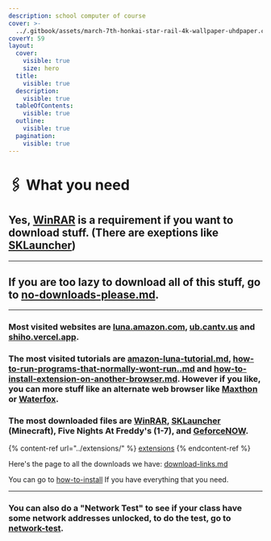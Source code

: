 ```yaml
---
description: school computer of course
cover: >-
  ../.gitbook/assets/march-7th-honkai-star-rail-4k-wallpaper-uhdpaper.com-588@1@k.jpg
coverY: 59
layout:
  cover:
    visible: true
    size: hero
  title:
    visible: true
  description:
    visible: true
  tableOfContents:
    visible: true
  outline:
    visible: true
  pagination:
    visible: true
---
```


# 🖇 What you need

## Yes, [WinRAR](../download-links/winrar.md) is a requirement if you want to download stuff. (There are exeptions like [SKLauncher](../download-links/sklauncher-minecraft.md))

***

## If you are too lazy to download all of this stuff, go to [no-downloads-please.md](../no-downloads-please.md "mention").

***

### Most visited websites are [luna.amazon.com](https://luna.amazon.com), [ub.cantv.us](https://ub.cantv.us) and [shiho.vercel.app](https://shinonome.vercel.app).

### The most visited tutorials are [amazon-luna-tutorial.md](../no-downloads-please/amazon-luna-tutorial.md "mention"), [how-to-run-programs-that-normally-wont-run..md](../how-to-install/how-to-run-programs-that-normally-wont-run..md "mention") and [how-to-install-extension-on-another-browser.md](../how-to-install/how-to-install-extension-on-another-browser.md "mention").  However if you like, you can more stuff like an alternate web browser like [Maxthon](../download-links/maxthon.md) or [Waterfox](../download-links/waterfox.md).

### The most downloaded files are [WinRAR](../download-links/winrar.md), [SKLauncher](../download-links/sklauncher-minecraft.md) (Minecraft), Five Nights At Freddy's (1-7), and [GeforceNOW](../download-links/geforcenow.md).

{% content-ref url="../extensions/" %}
[extensions](../extensions/)
{% endcontent-ref %}

Here's the page to all the downloads we have: [download-links.md](../download-links.md "mention")

You can go to [how-to-install](../how-to-install/ "mention") If you have everything that you need.

***

### You can also do a "Network Test" to see if your class have some network addresses unlocked, to do the test, go to [network-test](../network-test/ "mention").
